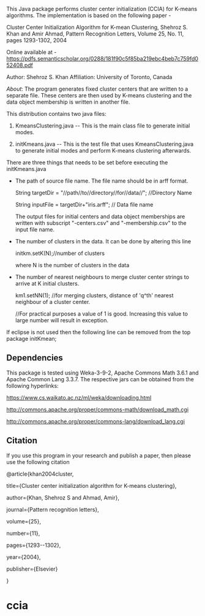 This Java package performs cluster center initialization (CCIA) for K-means algorithms. The implementation is based on the following paper - 

Cluster Center Initialization Algorithm for K-mean Clustering, Shehroz S. Khan and Amir Ahmad, Pattern Recognition Letters, Volume 25, No. 11, pages 1293-1302, 2004 

Online available at - https://pdfs.semanticscholar.org/0288/181f90c5f85ba219ebc4beb7c759fd052408.pdf

Author: Shehroz S. Khan
Affiliation: University of Toronto, Canada

*About*: The program generates fixed cluster centers that are written to a separate file. These centers are then used by K-means clustering and the data object membership is written in another file. 

This distribution contains two java files:

1. KmeansClustering.java -- This is the main class file to generate initial modes.

2. initKmeans.java -- This is the test file that uses KmeansClustering.java to generate initial modes and perform K-means clustering afterwards.

There are three things that needs to be set before executing the initKmeans.java 

- The path of source file name. The file name should be in arff format.

	String targetDir = "//path//to//directory//for//data//"; //Directory Name

	String inputFile =  targetDir+"iris.arff"; // Data file name
	
	The output files for initial centers and data object memberships are written with subscript "-centers.csv" and "-membership.csv" to the input file name.
			
- The number of clusters in the data. It can be done by altering this line 

	initkm.setK(N);//number of clusters

	where N is the number of clusters in the data
  
- The number of nearest neighbours to merge cluster center strings to arrive at K initial clusters.
	
	km1.setNN(1); //for merging clusters, distance of 'q^th' nearest neighbour of a cluster center.
	
	//For practical purposes a value of 1 is good. Increasing this value to large number will result in exception.
	
If eclipse is not used then the following line can be removed from the top
package initKmean;

Dependencies
------------
This package is tested using Weka-3-9-2, Apache Commons Math 3.6.1 and Apache Common Lang 3.3.7. The respective jars can be obtained from the following hyperlinks:

https://www.cs.waikato.ac.nz/ml/weka/downloading.html

http://commons.apache.org/proper/commons-math/download_math.cgi

http://commons.apache.org/proper/commons-lang/download_lang.cgi

Citation
---------
If you use this program in your research and publish a paper, then please use the following citation

@article{khan2004cluster,
  
  title={Cluster center initialization algorithm for K-means clustering},
  
  author={Khan, Shehroz S and Ahmad, Amir},
  
  journal={Pattern recognition letters},
  
  volume={25},
  
  number={11},
  
  pages={1293--1302},
  
  year={2004},
  
  publisher={Elsevier}

}

		
# ccia
